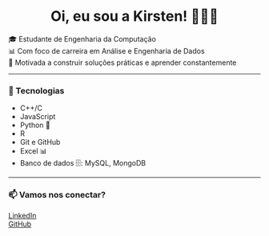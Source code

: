 <h1 align="center">Oi, eu sou a Kirsten! 🧑‍🎓🌟 </h1>

🎓 Estudante de Engenharia da Computação  
📊 Com foco de carreira em Análise e Engenharia de Dados  
🚀 Motivada a construir soluções práticas e aprender constantemente

---

### 💼 Tecnologias

- C++/C
- JavaScript
- Python 🐍
- R
- Git e GitHub
- Excel 📊
- Banco de dados 🗄️: MySQL, MongoDB

---

### 📫 Vamos nos conectar?

[LinkedIn](https://www.linkedin.com/in/kirstenconcepcion/)  
[GitHub](https://github.com/KirstenLuz)
